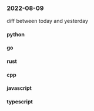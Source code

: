 ### 2022-08-09
diff between today and yesterday

#### python

#### go

#### rust

#### cpp

#### javascript

#### typescript
